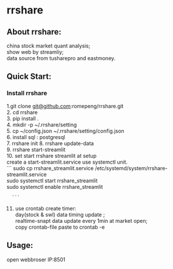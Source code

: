 # rrshare

## About rrshare:  
china stock market quant analysis;  
show web by streamliy;  
data source from tusharepro and eastmoney.  

## Quick Start:  
### Install rrshare  
1.git clone git@github.com:romepeng/rrshare.git  
2. cd rrshare  
3. pip install .  
4. mkdir -p ~/.rrshare/setting  
5. cp ~/config.json  ~/.rrshare/setting/config.json  
6. install sql :  postgresql  
7. rrshare init 
8. rrshare update-data  
9. rrshare start-streamlit  
10. set start rrshare streamlit at setup  
      create a start-streamlit.service use systemctl unit.  
      ```
	sudo cp rrshare_streamlit.service /etc/systemd/system/rrshare-streamlit.service  
	sudo systemctl start rrshare_streamlit  
	sudo systemctl enable rrshare_streamlit  

      ```	  
11. use crontab create timer:  
	day(stock & swl) data timing update ;  
	realtime-snapt data update every 1min at market open;  
	copy crontab-file paste to crontab -e  

## Usage:  
open webbroser
IP:8501

